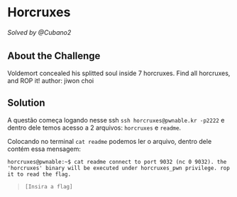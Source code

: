
# Horcruxes
###### Solved by @Cubano2  


## About the Challenge  
Voldemort concealed his splitted soul inside 7 horcruxes.
Find all horcruxes, and ROP it!
author: jiwon choi

## Solution  

A questão começa logando nesse ssh ```ssh horcruxes@pwnable.kr -p2222``` e dentro dele temos acesso a 2 arquivos:
```horcruxes``` e ```readme```.

Colocando no terminal ```cat readme``` podemos ler o arquivo, dentro dele contém essa mensagem:

` horcruxes@pwnable:~$ cat readme
connect to port 9032 (nc 0 9032). the 'horcruxes' binary will be executed under horcruxes_pwn privilege.
rop it to read the flag. `


>`[Insira a flag]`

